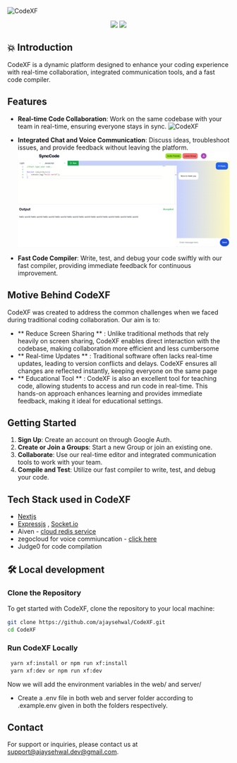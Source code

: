 ![CodeXF](https://socialify.git.ci/ajaysehwal/CodeXF/image?description=1&descriptionEditable=CodeXF%3A%20Real-time%20code%20collaboration%20platform.%20Connect%2C%20code%2C%20and%20create%20together%20effortlessly%20with%20integrated%20chat%20and%20voice%20communication%2C%20ensuring%20seamless%20teamwork%20and%20supporting%20beginner%20coders&issues=1&language=1&logo=https%3A%2F%2Fsvgl.app%2Flibrary%2Fnextjs_icon_dark.svg&name=1&pattern=Brick%20Wall&stargazers=1&theme=Light)

<p align="center">
<img src="https://img.shields.io/github/license/ajaysehwal/CodeXF" />
<img src="https://img.shields.io/badge/Author-ajaysehwal-orange" />
</p>

## 💥 Introduction

CodeXF is a dynamic platform designed to enhance your coding experience with real-time collaboration, integrated communication tools, and a fast code compiler.


## Features
- **Real-time Code Collaboration**: Work on the same codebase with your team in real-time, ensuring everyone stays in sync.
![CodeXF](assets/readme/synccode_group.png)

- **Integrated Chat and Voice Communication**: Discuss ideas, troubleshoot issues, and provide feedback without leaving the platform.
![CodeXF](assets/readme/synccode_compiler.png)

- **Fast Code Compiler**: Write, test, and debug your code swiftly with our fast compiler, providing immediate feedback for continuous improvement.

## Motive Behind CodeXF

CodeXF was created to address the common challenges when  we faced during traditional coding collaboration. Our aim is to:

- ** Reduce Screen Sharing ** : Unlike traditional methods that rely heavily on screen sharing, CodeXF enables direct interaction with the codebase, making collaboration more efficient and less cumbersome
- ** Real-time Updates ** : Traditional software often lacks real-time updates, leading to version conflicts and delays. CodeXF ensures all changes are reflected instantly, keeping everyone on the same page
- ** Educational Tool ** : CodeXF is also an excellent tool for teaching code, allowing students to access and run code in real-time. This hands-on approach enhances learning and provides immediate feedback, making it ideal for educational settings.

## Getting Started

1. **Sign Up**: Create an account on through Google Auth.
2. **Create or Join a Groups**: Start a new Group or join an existing one.
3. **Collaborate**: Use our real-time editor and integrated communication tools to work with your team.
4. **Compile and Test**: Utilize our fast compiler to write, test, and debug your code.

## Tech Stack used in CodeXF
- [Nextjs](https://nextjs.org/)
- [Expressjs](https://expressjs.com/) , [Socket.io](https://socket.io/)
- Aiven  - [cloud redis service ](https://aiven.io/)
- zegocloud for voice commiuncation - [click here](https://www.zegocloud.com)
- Judge0 for code compilation

## 🛠️ Local development
### Clone the Repository

To get started with CodeXF, clone the repository to your local machine:

```sh
git clone https://github.com/ajaysehwal/CodeXF.git
cd CodeXF
```
### Run CodeXF Locally
```sh
 yarn xf:install or npm run xf:install
 yarn xf:dev or npm run xf:dev
```
Now we will add the environment variables in the web/ and server/

- Create a .env file in both web and server folder according to .example.env given in both the folders respectively.

## Contact

For support or inquiries, please contact us at [support@ajaysehwal.dev@gmail.com](mailto:ajaysehwal.dev@gmail.com).

